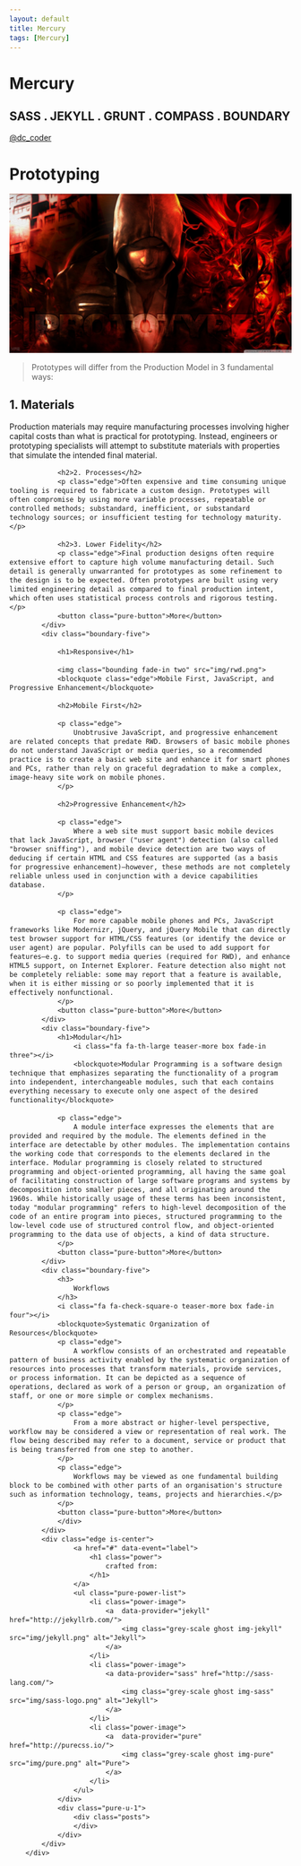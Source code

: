 ```yaml
---
layout: default
title: Mercury
tags: [Mercury]
---
```

<div class="splash-container splash-combo-respond">
    <div class="splash">
        <h1 class="splash-head fade-in page-hero">Mercury</h1>
        <h2 class="splash-subhead fade-in">
            SASS . JEKYLL . GRUNT . COMPASS . BOUNDARY
        </h2>
        <p>
            <a href="https://twitter.com/dc_coder" class="pure-button pure-button-primary" title="Follow Me on Twitter!">
                @dc_coder
                <i class="fa fa-twitter"></i>
            </a>
        </p>
    </div>
</div>
<div class="boundary is-center">
    <div class="content-wrapper">
        <div>
            <div class="boundary-five">
                <h1>
                    Prototyping
                </h1>
                <img class="bounding fade-in one" src="img/prototype.jpg">
                <blockquote class="edge">
                    Prototypes will differ from the Production Model in 3 fundamental ways:
                </blockquote>
                <h2>1. Materials</h2> 
                <p class="edge">Production materials may require manufacturing processes involving higher capital costs than what is practical for prototyping. Instead, engineers or prototyping specialists will attempt to substitute materials with properties that simulate the intended final material.</p>

                <h2>2. Processes</h2> 
                <p class="edge">Often expensive and time consuming unique tooling is required to fabricate a custom design. Prototypes will often compromise by using more variable processes, repeatable or controlled methods; substandard, inefficient, or substandard technology sources; or insufficient testing for technology maturity.</p>                  

                <h2>3. Lower Fidelity</h2> 
                <p class="edge">Final production designs often require extensive effort to capture high volume manufacturing detail. Such detail is generally unwarranted for prototypes as some refinement to the design is to be expected. Often prototypes are built using very limited engineering detail as compared to final production intent, which often uses statistical process controls and rigorous testing.</p>
                <button class="pure-button">More</button>
            </div>
            <div class="boundary-five">

                <h1>Responsive</h1>

                <img class="bounding fade-in two" src="img/rwd.png">
                <blockquote class="edge">Mobile First, JavaScript, and Progressive Enhancement</blockquote>
                
                <h2>Mobile First</h2> 

                <p class="edge">
                    Unobtrusive JavaScript, and progressive enhancement are related concepts that predate RWD. Browsers of basic mobile phones do not understand JavaScript or media queries, so a recommended practice is to create a basic web site and enhance it for smart phones and PCs, rather than rely on graceful degradation to make a complex, image-heavy site work on mobile phones.
                </p>

                <h2>Progressive Enhancement</h2>

                <p class="edge">
                    Where a web site must support basic mobile devices that lack JavaScript, browser ("user agent") detection (also called "browser sniffing"), and mobile device detection are two ways of deducing if certain HTML and CSS features are supported (as a basis for progressive enhancement)—however, these methods are not completely reliable unless used in conjunction with a device capabilities database.
                </p>

                <p class="edge">
                    For more capable mobile phones and PCs, JavaScript frameworks like Modernizr, jQuery, and jQuery Mobile that can directly test browser support for HTML/CSS features (or identify the device or user agent) are popular. Polyfills can be used to add support for features—e.g. to support media queries (required for RWD), and enhance HTML5 support, on Internet Explorer. Feature detection also might not be completely reliable: some may report that a feature is available, when it is either missing or so poorly implemented that it is effectively nonfunctional.
                </p>
                <button class="pure-button">More</button>
            </div>
            <div class="boundary-five">
                <h1>Modular</h1>
                    <i class="fa fa-th-large teaser-more box fade-in three"></i>
                    <blockquote>Modular Programming is a software design technique that emphasizes separating the functionality of a program into independent, interchangeable modules, such that each contains everything necessary to execute only one aspect of the desired functionality</blockquote>

                <p class="edge">
                    A module interface expresses the elements that are provided and required by the module. The elements defined in the interface are detectable by other modules. The implementation contains the working code that corresponds to the elements declared in the interface. Modular programming is closely related to structured programming and object-oriented programming, all having the same goal of facilitating construction of large software programs and systems by decomposition into smaller pieces, and all originating around the 1960s. While historically usage of these terms has been inconsistent, today "modular programming" refers to high-level decomposition of the code of an entire program into pieces, structured programming to the low-level code use of structured control flow, and object-oriented programming to the data use of objects, a kind of data structure.
                </p>
                <button class="pure-button">More</button>
            </div>
            <div class="boundary-five">
                <h3>
                    Workflows
                </h3>
                <i class="fa fa-check-square-o teaser-more box fade-in four"></i>
                <blockquote>Systematic Organization of Resources</blockquote>
                <p class="edge">
                    A workflow consists of an orchestrated and repeatable pattern of business activity enabled by the systematic organization of resources into processes that transform materials, provide services, or process information. It can be depicted as a sequence of operations, declared as work of a person or group, an organization of staff, or one or more simple or complex mechanisms.
                </p>
                <p class="edge">
                    From a more abstract or higher-level perspective, workflow may be considered a view or representation of real work. The flow being described may refer to a document, service or product that is being transferred from one step to another.
                </p>
                <p class="edge">
                    Workflows may be viewed as one fundamental building block to be combined with other parts of an organisation's structure such as information technology, teams, projects and hierarchies.</p>
                </p>
                <button class="pure-button">More</button>
                </div>
            </div>
            <div class="edge is-center">
                    <a href="#" data-event="label">
                        <h1 class="power">
                            crafted from:
                        </h1>
                    </a>
                    <ul class="pure-power-list">
                        <li class="power-image">
                            <a  data-provider="jekyll" href="http://jekyllrb.com/">
                                <img class="grey-scale ghost img-jekyll" src="img/jekyll.png" alt="Jekyll">
                            </a>
                        </li>
                        <li class="power-image">
                            <a data-provider="sass" href="http://sass-lang.com/">
                                <img class="grey-scale ghost img-sass" src="img/sass-logo.png" alt="Jekyll">
                            </a>
                        </li>
                        <li class="power-image">
                            <a  data-provider="pure" href="http://purecss.io/">
                                <img class="grey-scale ghost img-pure" src="img/pure.png" alt="Pure">
                            </a>
                        </li>
                    </ul>
                </div>
                <div class="pure-u-1">
                    <div class="posts">
                    </div>
                </div>
            </div>
        </div>
